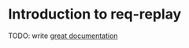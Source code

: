 # Introduction to req-replay

TODO: write [great documentation](http://jacobian.org/writing/what-to-write/)

